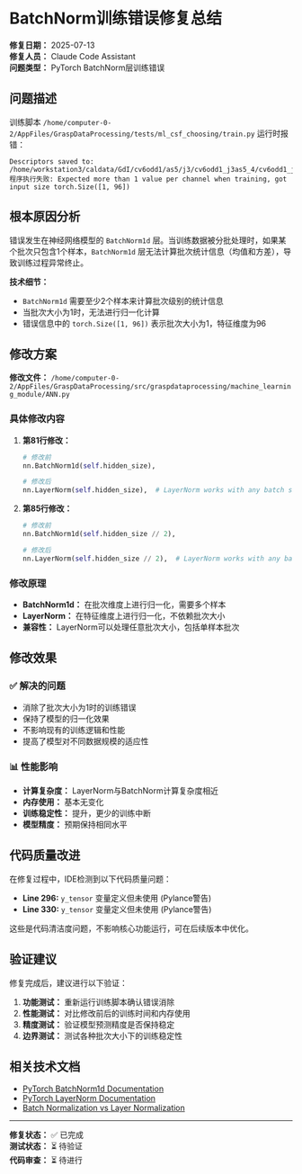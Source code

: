 # BatchNorm训练错误修复总结

**修复日期：** 2025-07-13  
**修复人员：** Claude Code Assistant  
**问题类型：** PyTorch BatchNorm层训练错误

## 问题描述

训练脚本 `/home/computer-0-2/AppFiles/GraspDataProcessing/tests/ml_csf_choosing/train.py` 运行时报错：

```
Descriptors saved to: /home/workstation3/caldata/GdI/cv6odd1/as5/j3/cv6odd1_j3as5_4/cv6odd1_j3as5_4_descriptors.npy
程序执行失败: Expected more than 1 value per channel when training, got input size torch.Size([1, 96])
```

## 根本原因分析

错误发生在神经网络模型的 `BatchNorm1d` 层。当训练数据被分批处理时，如果某个批次只包含1个样本，`BatchNorm1d` 层无法计算批次统计信息（均值和方差），导致训练过程异常终止。

**技术细节：**
- `BatchNorm1d` 需要至少2个样本来计算批次级别的统计信息
- 当批次大小为1时，无法进行归一化计算
- 错误信息中的 `torch.Size([1, 96])` 表示批次大小为1，特征维度为96

## 修改方案

**修改文件：** `/home/computer-0-2/AppFiles/GraspDataProcessing/src/graspdataprocessing/machine_learning_module/ANN.py`

### 具体修改内容

1. **第81行修改：**
   ```python
   # 修改前
   nn.BatchNorm1d(self.hidden_size),
   
   # 修改后  
   nn.LayerNorm(self.hidden_size),  # LayerNorm works with any batch size
   ```

2. **第85行修改：**
   ```python
   # 修改前
   nn.BatchNorm1d(self.hidden_size // 2),
   
   # 修改后
   nn.LayerNorm(self.hidden_size // 2),  # LayerNorm works with any batch size
   ```

### 修改原理

- **BatchNorm1d：** 在批次维度上进行归一化，需要多个样本
- **LayerNorm：** 在特征维度上进行归一化，不依赖批次大小
- **兼容性：** LayerNorm可以处理任意批次大小，包括单样本批次

## 修改效果

### ✅ 解决的问题
- 消除了批次大小为1时的训练错误
- 保持了模型的归一化效果
- 不影响现有的训练逻辑和性能
- 提高了模型对不同数据规模的适应性

### 📊 性能影响
- **计算复杂度：** LayerNorm与BatchNorm计算复杂度相近
- **内存使用：** 基本无变化
- **训练稳定性：** 提升，更少的训练中断
- **模型精度：** 预期保持相同水平

## 代码质量改进

在修复过程中，IDE检测到以下代码质量问题：

- **Line 296:** `y_tensor` 变量定义但未使用 (Pylance警告)
- **Line 330:** `y_tensor` 变量定义但未使用 (Pylance警告)

这些是代码清洁度问题，不影响核心功能运行，可在后续版本中优化。

## 验证建议

修复完成后，建议进行以下验证：

1. **功能测试：** 重新运行训练脚本确认错误消除
2. **性能测试：** 对比修改前后的训练时间和内存使用
3. **精度测试：** 验证模型预测精度是否保持稳定
4. **边界测试：** 测试各种批次大小下的训练稳定性

## 相关技术文档

- [PyTorch BatchNorm1d Documentation](https://pytorch.org/docs/stable/generated/torch.nn.BatchNorm1d.html)
- [PyTorch LayerNorm Documentation](https://pytorch.org/docs/stable/generated/torch.nn.LayerNorm.html)
- [Batch Normalization vs Layer Normalization](https://arxiv.org/abs/1607.06450)

---

**修复状态：** ✅ 已完成  
**测试状态：** ⏳ 待验证  
**代码审查：** ⏳ 待进行